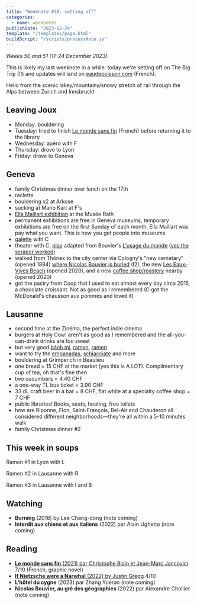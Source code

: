 ```yaml
---
title: "Weeknote #38: setting off"
categories:
  - name: weeknotes
publishDate: "2023-12-24"
template: "/templates/page.html"
buildScript: "/scripts/processNote.js"
---
```


_Weeks 50 and 51 (11–24 December 2023)_

This is likely my last weeknote in a while: today we're setting off on The Big Trip (!!) and updates will land on [eaudepoisson.com](https://eaudepoisson.com) (French).

Hello from the scenic lakey/mountainy/snowy stretch of rail through the Alps between Zurich and Innsbruck!

## Leaving Joux

- Monday: bouldering
- Tuesday: tried to finish [Le monde sans fin](/notes/le-monde-sans-fin-par-christophe-blain-et-jean-marc-jancovici/) (French) before returning it to the library
- Wednesday: apéro with F
- Thursday: drove to Lyon
- Friday: drove to Geneva

## Geneva

- family Christmas dinner over lunch on the 17th
- raclette
- bouldering x2 at Arkose
- sucking at Mario Kart at F's
- [Ella Maillart exhibition](https://www.mahmah.ch/programme/expositions/ella-maillart) at the Musée Rath
- permanent exhibitions are free in Geneva museums, temporary exhibitions are free on the first Sunday of each month. Ella Maillart was pay what you want. This is how you get people into museums
- [galette](https://maps.app.goo.gl/ZQsRJRPX5dWQUfcPA) with C
- theater with C, [play](https://theatredecarouge.ch/spectacle/lusage-du-monde/) adapted from Bouvier's [L'usage du monde](/notes/l-usage-du-monde-par-nicolas-bouvier/) ([yes the scraper worked](/notes/a-cron-web-scraper-with-telegram-alerts/))
- walked from Thônex to the city center via Cologny's "new cemetary" (opened 1884) [where Nicolas Bouvier is buried](https://cologny.ch/sites/default/files/2022-03/nouveau_Cimetiere_panneau_monuments_personalites.pdf) (I2), the new [Les Eaux-Vives Beach](https://www.geneve.ch/en/eaux-vives-beach) (opened 2020), and a new [coffee shop/roastery](https://maps.app.goo.gl/YGaApVrFzr7SwsSX8) nearby (opened 2020)
- got the pastry from Coop that I used to eat almost every day circa 2015, a chocolate croissant. Not as good as I remembered (C got the McDonald's chausson aux pommes and loved it)

## Lausanne

- second time at the Zinéma, the perfect indie cinema
- burgers at Holy Cow! aren't as good as I remembered and the all-you-can-drink drinks are too sweet
- but very good [bánh mì](https://maps.app.goo.gl/yuBYSbwjd2pZEVFL9), [ramen](https://maps.app.goo.gl/ZX3q4rRcZYB3L5f89), [ramen](https://maps.app.goo.gl/DHE3ANZaMYdg5qSCA)
- want to try the [empanadas](https://maps.app.goo.gl/6ENT2nC2pKjW1T6s7), [schiacciate](https://maps.app.goo.gl/ubMr84c68nYE11ut6) and more
- bouldering at Grimper.ch in Beaulieu
- one bread = 15 CHF at the market (yes this is A LOT). Complimentary cup of tea, oh that's fine then
- two cucumbers = 4.40 CHF
- a one-way TL bus ticket = 3.90 CHF
- 33 dL craft beer in a bar = 8 CHF, flat white at a specialty coffee shop = 7 CHF
- public libraries! Books, seats, heating, free toilets
- how are Riponne, Flon, Saint-François, Bel-Air and Chauderon all considered different neighborhoods—they're all within a 5-10 minutes walk
- family Christmas dinner #2

## This week in soups

Ramen #1 in Lyon with L

Ramen #2 in Lausanne with R

Ramen #3 in Lausanne with I and B

## Watching

- **Burning** (2018) by Lee Chang-dong (note coming)
- **Interdit aux chiens et aux italiens** (2022) par Alain Ughetto (note coming)

## Reading

- [**Le monde sans fin** (2021) par Christophe Blain et Jean-Marc Jancovici](/notes/le-monde-sans-fin-par-christophe-blain-et-jean-marc-jancovici/) 7/10 (French, graphic novel)
- [**If Nietzsche were a Narwhal** (2022) by Justin Gregg](/notes/if-nietzsche-were-a-narwhal-by-justin-gregg/) 4/10
- **L'hôtel du cygne** (2023) par Zhang Yueran (note coming)
- **Nicolas Bouvier, au gré des géographies** (2022) par Alexandre Chollier (note coming)
